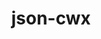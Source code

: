 ---
title: "json-cwx"
layout: cache
categories: [package, develop-2023-06-11]
meta: {"versions": ["0.12"], "compilers": ["gcc@=11.3.0", "gcc@=7.3.1"], "oss": ["amzn2", "ubuntu22.04"], "platforms": ["linux"], "targets": ["aarch64", "neoverse_n1", "x86_64_v3"], "stacks": ["aws-ahug", "aws-ahug-aarch64", "root", "tutorial"], "num_specs": 4, "num_specs_by_stack": {"aws-ahug": 1, "root": 4, "aws-ahug-aarch64": 2, "tutorial": 1}}
spec_details: [{"hash": "gd6ksikf5oexoier725437nmxpwe3iwl", "compiler": "gcc@=7.3.1", "versions": ["0.12"], "os": "amzn2", "platform": "linux", "target": "x86_64_v3", "variants": ["build_system=autotools"], "stacks": ["aws-ahug", "root"], "size": "-", "tarball": "https://binaries.spack.io/develop-2023-06-11/build_cache/linux-amzn2-x86_64_v3/gcc-7.3.1/json-cwx-0.12/linux-amzn2-x86_64_v3-gcc-7.3.1-json-cwx-0.12-gd6ksikf5oexoier725437nmxpwe3iwl.spack"}, {"hash": "qjxwzary5ohck2dtb2cwnodzg7yxmtzi", "compiler": "gcc@=7.3.1", "versions": ["0.12"], "os": "amzn2", "platform": "linux", "target": "neoverse_n1", "variants": ["build_system=autotools"], "stacks": ["root", "aws-ahug-aarch64"], "size": "-", "tarball": "https://binaries.spack.io/develop-2023-06-11/build_cache/linux-amzn2-neoverse_n1/gcc-7.3.1/json-cwx-0.12/linux-amzn2-neoverse_n1-gcc-7.3.1-json-cwx-0.12-qjxwzary5ohck2dtb2cwnodzg7yxmtzi.spack"}, {"hash": "aauliexxap4uz3sv6ovvssncqz5pu2bw", "compiler": "gcc@=7.3.1", "versions": ["0.12"], "os": "amzn2", "platform": "linux", "target": "aarch64", "variants": ["build_system=autotools"], "stacks": ["root", "aws-ahug-aarch64"], "size": "-", "tarball": "https://binaries.spack.io/develop-2023-06-11/build_cache/linux-amzn2-aarch64/gcc-7.3.1/json-cwx-0.12/linux-amzn2-aarch64-gcc-7.3.1-json-cwx-0.12-aauliexxap4uz3sv6ovvssncqz5pu2bw.spack"}, {"hash": "5yjfznkhnbtkt7dgmrx2rasa35447qvi", "compiler": "gcc@=11.3.0", "versions": ["0.12"], "os": "ubuntu22.04", "platform": "linux", "target": "x86_64_v3", "variants": ["build_system=autotools"], "stacks": ["tutorial", "root"], "size": "-", "tarball": "https://binaries.spack.io/develop-2023-06-11/build_cache/linux-ubuntu22.04-x86_64_v3/gcc-11.3.0/json-cwx-0.12/linux-ubuntu22.04-x86_64_v3-gcc-11.3.0-json-cwx-0.12-5yjfznkhnbtkt7dgmrx2rasa35447qvi.spack"}]
---